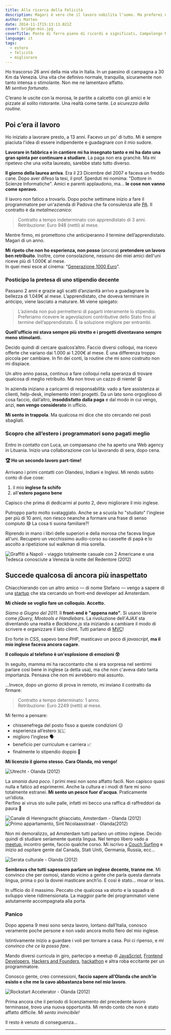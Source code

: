 ```yaml
---
title: Alla ricerca della Felicità
description: Magari è vero che il lavoro nobilita l’uomo. Ma preferei non diventare simile ad una bestia
author: Matteo
date: 2014-11-1T15:13:13.021Z
cover: bridge-min.jpg
coverTitle: Ponte di ferro pieno di ricordi e significati, Campolongo M. - Italia (2016)
language: it
tags:
  - estero
  - felicità
  - migliorare
---
```


Ho trascorso 26 anni della mia vita in Italia. In un paesino di campagna a 30 Km da Venezia. Una vita che definivo normale, tranquilla, sicuramente non tanto intensa o stimolante. Non me ne lamentavo affatto.<br/>_Mi sentivo fortunato_.

C’erano le uscite con la morosa, le partite a calcetto con gli amici e le pizzate al solito ristorante. Una realtà come tante. _La sicurezza della routine._
## Poi c’era il lavoro

Ho iniziato a lavorare presto, a 13 anni. Facevo un po' di tutto. Mi è sempre piaciuta l'idea di essere indipendente e guadagnare con il mio sudore.

__Lavorare in fabbrica e in cantiere mi ha insegnato tanto e mi ha dato una gran spinta per continuare a studiare__.
La paga non era granchè. Ma mi ripetevo che una volta laureato, sarebbe stato tutto diverso.

 __Il giorno della laurea arriva__. Era il 23 Dicembre del 2007 e faceva un freddo cane. Dopo aver difeso la tesi, il prof. Sperduti mi nomima: "Dottore in Scienze Informatiche".
Amici e parenti applaudono, ma... __le cose non vanno come speravo__.

Il lavoro non fatico a trovarlo. Dopo poche settimane inizio a fare il programmatore per un'azienda di Padova che fa consulenza alle [PA]. Il contratto è da _metalmeccanico_:

> Contratto a tempo indeterminato con apprendistato di 3 anni. Retribuzione: Euro 948 (netti) al mese.

Mentre firmo, mi promettono che anticiperanno il termine dell’apprendistato. Magari di un anno.

__Mi ripeto che non ho esperienza, non posso__ (ancora) __pretendere un lavoro ben retribuito__. Inoltre, come consolazione, nessuno dei miei amici dell'uni riceve più di 1.000&euro; al mese.<br/>In quei mesi esce al cinema: “[Generazione 1000 Euro]”.

### Posticipo la pretesa di uno stipendio decente

Passano 2 anni e grazie agli scatti d’anzianità arrivo a guadagnare la bellezza di 1.049&euro; al mese. L’apprendistato, che doveva terminare in anticipo, viene lasciato a maturare. Mi viene spiegato: 
> L’azienda non può permettersi di pagarti interamente lo stipendio. Preferiamo ricevere le agevolazioni contributive dello Stato fino al termine dell’apprendistato. &Egrave; la soluzione migliore per entrambi.

__Quell'ufficio mi stava sempre più stretto e i progetti diventavano sempre meno stimolanti.__

Decido quindi di cercare qualcos’altro.
Faccio diversi colloqui, ma ricevo offerte che variano dai 1.000 ai 1.200&euro; al mese.
È una differenza troppo piccola per cambiare. In fin dei conti, la routine che mi sono costruito non mi dispiace.

Un altro anno passa, continuo a fare colloqui nella speranza di trovare qualcosa di meglio retribuito. 
Ma non trovo un cazzo di niente! 😩

In azienda iniziano a caricarmi di responsabilità: vado a fare assistenza ai clienti, help-desk, implemento interi progetti. Da un lato sono orgoglioso di cosa faccio, dall’altro, **insoddisfatto dalla paga** e dal modo in cui vengo, anzi, **non vengo considerato** in ufficio.

__Mi sento in trappola__. Ma qualcosa mi dice che sto cercando nei posti sbagliati.

### Scopro che all’estero i programmatori sono pagati meglio

Entro in contatto con Luca, un compaesano che ha aperto una Web agency in Lituania.
Inizio una collaborazione con lui lavorando di sera, dopo cena.

__🏆 Ho un secondo lavoro part-time!__

Arrivano i primi contatti con Olandesi, Indiani e Inglesi.
Mi rendo subito conto di due cose:

1. il mio __inglese fa schifo__
2. all'__estero pagano bene__

Capisco che prima di dedicarmi al punto 2, devo migliorare il mio inglese.

Putroppo parto molto svataggiato. Anche se a scuola ho "studiato" l'inglese per più di 10 anni, non riesco neanche a formare una frase di senso compiuto 😅
La cosa ti suona familiare?!

Riprendo in mano i libri delle superiori e della morosa che faceva lingue all'uni.
Recupero un vecchissimo audio-corso su cassette di papà e lo ascolto a ripetizione sul walkman di mia sorella. 

<img class="mx-auto" src="/static/img/future-min.jpg" title="Graffiti a Napoli - viaggio totalmente casuale con 2 Americane e una Tedesca conosciute a Venezia la notte del Redentore (2012)" />

## Succede qualcosa di ancora più inaspettato

Chiacchierando con un altro amico &mdash; di nome Stefano &mdash; vengo a sapere di una [startup] che sta cercando un front-end developer ad Amsterdam. 

__Mi chiede se voglio fare un colloquio. Accetto.__

_Siamo a Giugno del 2011_. Il __front-end è "appena nato"__. Si usano librerie come _jQuery, Mootools e Handlebars_. La rivoluzione dell'_AJAX_ sta diventando una realtà e _Backbone.js_ sta iniziando a cambiare il modo di scrivere e organizzare il lato client. Tutti parlano di [MVC]!

Ero forte in _CSS_, sapevo bene _PHP_, masticavo un poco di _javascript_, __ma il mio inglese faceva ancora cagare__.

__Il colloquio al telefono è un'esplosione di emozioni 😵__

In seguito, mamma mi ha raccontanto che si era sorpresa nel sentirmi parlare così bene in inglese (a detta usa),
ma che non c'aveva dato tanta importanza. Pensava che non mi avrebbero mai assunto.

...Invece, dopo un giorno di prova in remoto, mi inviano il contratto da firmare:

> Contratto a tempo determinato: 1 anno.<br/> Retribuzione: Euro 2249 (netti) al mese.

Mi fermo a pensare:

- chissenefrega del posto fisso a queste condizioni 😑
- esperienza all’estero 🇳🇱 
- miglioro l’inglese 🗣
- beneficio per curriculum e carriera 📈
- finalmente lo stipendio doppio 🤑

**Mi licenzio il giorno stesso. Cara Olanda, mò vengo!**

<img class="mx-auto" src="/static/img/utrecht-min.jpg" title="Utrecht - Olanda (2012)" />

La _smania dura poco_. I primi mesi non sono affatto facili. Non capisco quasi nulla e fatico ad esprimermi. 
Anche la cultura e i modi di fare mi sono totalmente estranei. **Mi sento un pesce fuor d'acqua**. Praticamente un’idiota.<br/>
Perfino ai virus sto sulle palle, infatti mi becco una raffica di raffreddori da paura 🤧

<div class="grid gap-7 lg:grid-flow-col grid-flow-row grid-col-2">
  <img class="mx-auto my-0 py-0" src="/static/img/adam-min.jpg" title="Canale di Herengracht ghiacciato, Amsterdam - Olanda (2012)" />
  <img class="mx-auto my-0 py-0" src="/static/img/via-min.jpg" title="Primo appartamento, Sint Nicolaasstraat - Olanda(2012)" />
</div>

Non mi demoralizzo, ad Amsterdam tutti parlano un ottimo inglese. Decido quindi di studiare seriamente questa lingua. Nel tempo libero vado a [meetup], incontro gente, faccio qualche corso. Mi iscrivo a [Couch Surfing] e inizio ad ospitare gente dal Canada, Stati Uniti, Germania, Russia, ecc… 

<img class="mx-auto" src="/static/img/groups-min.jpg" title="Serata culturale - Olanda (2012)" />

**Sembrava che tutti sapessero parlare un inglese decente, tranne me**. Mi convinco che per osmosi, stando vicino a gente che parla questa dannata lingua, prima o poi la dovrei masticare anch’io. E così è stato... moar or less.

In ufficio do il massimo. Peccato che qualcosa va storto e la squadra di sviluppo viene ridimensionata. La maggior parte dei programmatori viene astutamente accompagnata alla porta.

### Panico

Dopo appena 9 mesi sono senza lavoro, lontano dall’Italia, conosco veramente poche persone e non vado ancora molto fiero del mio inglese.

Istintivamente inizio a guardare i voli per tornare a casa.
Poi ci ripenso, e _mi convinco che ce la posso fare_.

Mando diversi curricula in giro, partecipo a meetup di [JavaScript](http://www.meetup.com/AmsterdamJS/), [Frontend Developers](http://www.meetup.com/Frontend-Developer-Meetup-Amsterdam/), [Hackers and Founders](http://hackersandfounders.nl/), [hackathon](http://startupweekend.org/) e altra roba eccitante per un programmatore. 

Conosco gente, creo connessioni, **faccio sapere all’Olanda che anch’io esisto e che me la cavo abbastanza bene nel mio lavoro**.

<img class="mx-auto" src="/static/img/rockstart-min.jpg" title="Rockstart Accelerator - Olanda (2012)" />

Prima ancora che il periodo di licenziamento del precedente lavoro terminasse, trovo una nuova opportunità.
Mi rendo conto che non è stato affatto difficile. *Mi sento invincibile!*

Il resto è venuto di conseguenza...
<!-- [Seconda Parte &rarr;](/posts/felicita-seconda-parte) -->

<!--
## Tutto questo per dirti (TL;DR)
Pensarci la prossima volta che ti lamenti del lavoro!
Ci sono centinaia, se non migliaia di sviluppatori cazzuti in Italia.

>Perché accontentarsi? Perché restare in un Paese che non si rende conto di quanto importante sia l’[ICT]?

In Italia il programmatore viene trattato come l’ultima ruota del carro. Un bracciante.
In realtà siamo *artisti*, *poeti*, *sagome creative*! Se lavoriamo in ambienti degradanti, spenti e tristi, ne veniamo intossicati. Perdiamo l’ispirazione, la passione e l’interesse. 
Ammetto che può succedere anche all’estero. Ma qua, se non ti piace un progetto, prendi *laptop e bagagli* e in poco tempo trovi qualcosa di più attraente. Di certo non resti a fissare lo schermo _odiando il capo, i colleghi e la tua esistenza_ perché non hai alternative.

**Nel nostro settore è molto facile fare tutto via Internet**. Non occorre andare ad Amsterdam, Londra, Berlino per trovare un lavoro.
Basta mandare una email di presentazione con curriculum in allegato. Semplice e non costa nulla.

Quindi, se anche tu, come lo ero io, non sei soddisfatto del tuo lavoro, ti senti sotto-pagato e sfruttato; ricordati che in Germania, Svizzera, Olanda, Inghilterra, Scandinavia (solo per nominarne alcune), ci sono centinaia di posti di lavoro che potrebbero piacerti e farti tornare la passione per questo fantastico lavoro. Con la stessa felicità ed entusiamo che avevi al tuo primo ["Hello, World!"]

Ma questa volta sarai tu, con il sorriso sulle labbra, a dire: &laquo;Hello World!&raquo; -->

---




[ICT]: http://it.wikipedia.org/wiki/Tecnologie_dell%27informazione_e_della_comunicazione
[Generazione 1000 Euro]:  http://www.imdb.com/title/tt1272014/
[startup]: https://fitmo.com
[meetup]: http://www.meetup.com
[Couch Surfing]: https://www.couchsurfing.org
["Hello, World!"]: http://it.wikipedia.org/wiki/Hello_world
[PA]: https://it.wikipedia.org/wiki/Pubblica_amministrazione
[MVC]: https://it.wikipedia.org/wiki/Model-view-controller